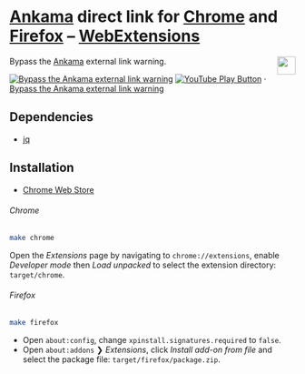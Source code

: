 # [Ankama] direct link for [Chrome] and [Firefox] – [WebExtensions]

[Ankama]: https://ankama.com
[Chrome]: https://google.com/chrome/
[Firefox]: https://mozilla.org/firefox/
[WebExtensions]: https://developer.mozilla.org/en-US/docs/Mozilla/Add-ons/WebExtensions

<img src="https://s.ankama.com/www/static.ankama.com/ankama/www/modules/assets/logo.png" height="32" align="right">

Bypass the [Ankama] external link warning.

[![Bypass the Ankama external link warning](https://img.youtube.com/vi_webp/PHd3GTE6lUg/maxresdefault.webp)](https://youtu.be/PHd3GTE6lUg "YouTube – Bypass the Ankama external link warning")
[![YouTube Play Button](https://www.iconfinder.com/icons/317714/download/png/16)](https://youtu.be/PHd3GTE6lUg) · [Bypass the Ankama external link warning](https://youtu.be/PHd3GTE6lUg)

## Dependencies

- [jq]

[jq]: https://stedolan.github.io/jq/

## Installation

- [Chrome Web Store](https://chrome.google.com/webstore/detail/ankama-direct-link/fpknnfjpolhekpmfkiibgjlookjalpic)

###### Chrome

``` sh
make chrome
```

Open the _Extensions_ page by navigating to `chrome://extensions`, enable _Developer mode_ then _Load unpacked_ to select the extension directory: `target/chrome`.

###### Firefox

``` sh
make firefox
```

- Open `about:config`, change `xpinstall.signatures.required` to `false`.
- Open `about:addons` ❯ _Extensions_, click _Install add-on from file_ and select the package file: `target/firefox/package.zip`.
